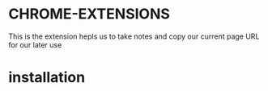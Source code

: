 # CHROME-EXTENSIONS
This is the extension hepls us to take notes and copy our current page URL for our later use
# installation
